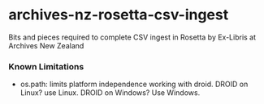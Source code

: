 archives-nz-rosetta-csv-ingest
==================

Bits and pieces required to complete CSV ingest in Rosetta by Ex-Libris at Archives New Zealand

### Known Limitations

* os.path: limits platform independence working with droid. DROID on Linux? use Linux. DROID on Windows? Use Windows.
